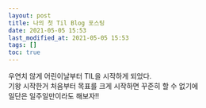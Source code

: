 ```yaml
---
layout: post
title: 나의 첫 Til Blog 포스팅
date: 2021-05-05 15:53
last_modified_at: 2021-05-05 15:53
tags: []
toc: true
---
```


우연치 않게 어린이날부터 TIL을 시작하게 되었다.  
기왕 시작한거 처음부터 목표를 크게 시작하면 꾸준히 할 수 없기에  
일단은 일주일만이라도 해보자!!
